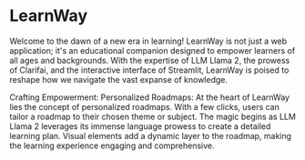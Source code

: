 # LearnWay
Welcome to the dawn of a new era in learning! LearnWay is not just a web application; it's an educational companion designed to empower learners of all ages and backgrounds. With the expertise of LLM Llama 2, the prowess of Clarifai, and the interactive interface of Streamlit, LearnWay is poised to reshape how we navigate the vast expanse of knowledge.

Crafting Empowerment: Personalized Roadmaps: At the heart of LearnWay lies the concept of personalized roadmaps. With a few clicks, users can tailor a roadmap to their chosen theme or subject. The magic begins as LLM Llama 2 leverages its immense language prowess to create a detailed learning plan. Visual elements add a dynamic layer to the roadmap, making the learning experience engaging and comprehensive.
